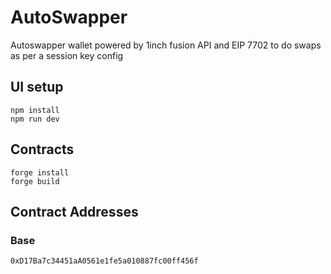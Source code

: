 # AutoSwapper
Autoswapper wallet powered by 1inch fusion API and EIP 7702 to do swaps as per a session key config
## UI setup

```
npm install
npm run dev
```

## Contracts
```
forge install
forge build
```

## Contract Addresses

### Base
`0xD17Ba7c34451aA0561e1fe5a010887fc00ff456f`

